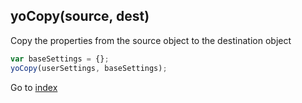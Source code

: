 ## yoCopy(source, dest)

Copy the properties from the source object to the destination object 

```javascript
var baseSettings = {};
yoCopy(userSettings, baseSettings);
```

Go to [index](README.md)